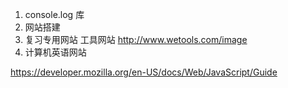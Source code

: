 1. console.log 库
1. 网站搭建
1. 复习专用网站
   工具网站
   http://www.wetools.com/image
1. 计算机英语网站









https://developer.mozilla.org/en-US/docs/Web/JavaScript/Guide
